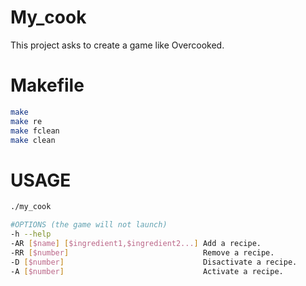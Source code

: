 # My_cook
This project asks to create a game like Overcooked.

# Makefile
```bash
make
make re
make fclean
make clean
```

# USAGE
```bash
./my_cook

#OPTIONS (the game will not launch)
-h --help
-AR [$name] [$ingredient1,$ingredient2...] Add a recipe.
-RR [$number]                              Remove a recipe.
-D [$number]                               Disactivate a recipe.
-A [$number]                               Activate a recipe.
```

